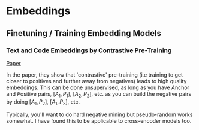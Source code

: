 # Embeddings

## Finetuning / Training Embedding Models

### Text and Code Embeddings by Contrastive Pre-Training

[Paper](https://arxiv.org/pdf/2201.10005)

In the paper, they show that 'contrastive' pre-training (i.e training to get closer to positives and further away from negatives) leads to high quality embeddings. This can be done unsupervised, as long as you have $A$nchor and $P$ositive pairs, [$A_{1}, P_{1}$], [$A_{2}, P_{2}$], etc. as you can build the negative pairs by doing [$A_{1}, P_{2}$], [$A_{1}, P_{3}$], etc.

Typically, you'll want to do hard negative mining but pseudo-random works somewhat. I have found this to be applicable to cross-encoder models too.
